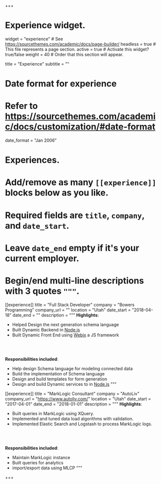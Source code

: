 +++
# Experience widget.
widget = "experience"  # See https://sourcethemes.com/academic/docs/page-builder/
headless = true  # This file represents a page section.
active = true  # Activate this widget? true/false
weight = 40  # Order that this section will appear.

title = "Experience"
subtitle = ""

# Date format for experience
#   Refer to https://sourcethemes.com/academic/docs/customization/#date-format
date_format = "Jan 2006"

# Experiences.
#   Add/remove as many `[[experience]]` blocks below as you like.
#   Required fields are `title`, `company`, and `date_start`.
#   Leave `date_end` empty if it's your current employer.
#   Begin/end multi-line descriptions with 3 quotes `"""`.
[[experience]]
  title = "Full Stack Developer"
  company = "Bowers Programming"
  company_url = ""
  location = "Utah"
  date_start = "2018-04-18"
  date_end = ""
  description = """
  <strong>Highlights</strong>:
  * Helped Design the next generation schema language
  * Built Dynamic Backend in [Node.js](https://nodejs.org/en/about/)
  * Built Dynamic Front End using [Webix](https://webix.com/) a JS framework
  <br/>
  <br/>
  
  <strong>Responsibilities included</strong>:
  
  * Help design Schema language for modeling connected data 
  * Build the implementation of Schema language
  * Design and build templates for form generation
  * Design and build Dynamic services to in [Node.js](https://nodejs.org/en/about/)
  """

[[experience]]
  title = "MarkLogic Consultant"
  company = "AutoLiv"
  company_url = "https://www.autoliv.com/"
  location = "Utah"
  date_start = "2017-04-01"
  date_end = "2018-01-01"
  description = """
  <strong>Highlights</strong>:
  * Built queries in MarkLogic using XQuery.
  * Implemented and tuned data load algorithms with validation. 
  * Implemented Elastic Search and Logstash to process MarkLogic logs.
  <br/>
  <br/>
  
  <strong>Responsibilities included</strong>:
  
  * Maintain MarkLogic instance
  * Built queries for analytics
  * import/export data using MLCP
  """

+++
